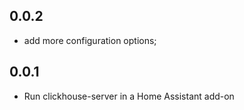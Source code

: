 <!-- https://developers.home-assistant.io/docs/add-ons/presentation#keeping-a-changelog -->

## 0.0.2

- add more configuration options;

## 0.0.1

- Run clickhouse-server in a Home Assistant add-on
